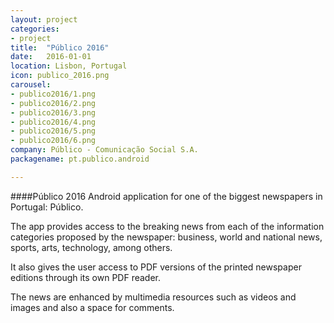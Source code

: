 ```yaml
---
layout: project
categories:
- project
title:  "Público 2016"
date:   2016-01-01
location: Lisbon, Portugal
icon: publico_2016.png
carousel:
- publico2016/1.png
- publico2016/2.png
- publico2016/3.png
- publico2016/4.png
- publico2016/5.png
- publico2016/6.png
company: Público - Comunicação Social S.A.
packagename: pt.publico.android

---
```

####Público 2016
Android application for one of the biggest newspapers in Portugal: Público.  

The app provides access to the breaking news from each of the information categories
proposed by the newspaper: business, world and national news, sports, arts, technology,
among others.  

It also gives the user access to PDF versions of the printed newspaper editions through
its own PDF reader.  

The news are enhanced by multimedia resources such as videos and images and also a
space for comments.
